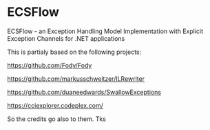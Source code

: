 # ECSFlow

ECSFlow - an Exception Handling Model Implementation with Explicit Exception Channels for .NET applications

This is partialy based on the following projects:

https://github.com/Fody/Fody

https://github.com/markusschweitzer/ILRewriter

https://github.com/duaneedwards/SwallowExceptions

https://cciexplorer.codeplex.com/

So the credits go also to them. Tks

